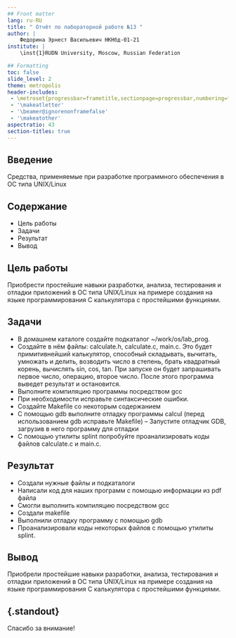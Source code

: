 ```yaml
---
## Front matter
lang: ru-RU
title: " Отчёт по лабораторной работе №13 "
author: |
	Федорина Эрнест Васильевич НКНбд-01-21
institute: |
	\inst{1}RUDN University, Moscow, Russian Federation

## Formatting
toc: false
slide_level: 2
theme: metropolis
header-includes: 
 - \metroset{progressbar=frametitle,sectionpage=progressbar,numbering=fraction}
 - '\makeatletter'
 - '\beamer@ignorenonframefalse'
 - '\makeatother'
aspectratio: 43
section-titles: true
---
```


## Введение

Средства, применяемые при
разработке программного обеспечения в ОС типа UNIX/Linux

## Содержание

- Цель работы
- Задачи
- Результат
- Вывод

## Цель работы

Приобрести простейшие навыки разработки, анализа, тестирования и отладки приложений в ОС типа UNIX/Linux на примере создания на языке программирования С калькулятора с простейшими функциями.



## Задачи

- В домашнем каталоге создайте подкаталог ~/work/os/lab_prog.
- Создайте в нём файлы: calculate.h, calculate.c, main.c. Это будет примитивнейший калькулятор, способный складывать, вычитать, умножать и делить, возводить число в степень, брать квадратный корень, вычислять sin, cos, tan. При запуске он будет запрашивать первое число, операцию, второе число. После этого программа выведет результат и остановится.
- Выполните компиляцию программы посредством gcc
- При необходимости исправьте синтаксические ошибки.
- Создайте Makefile со некоторым содержанием
- С помощью gdb выполните отладку программы calcul (перед использованием gdb исправьте Makefile) – Запустите отладчик GDB, загрузив в него программу для отладки
- С помощью утилиты splint попробуйте проанализировать коды файлов calculate.c и main.c.



## Результат

- Создали нужные файлы и подкаталоги
- Написали код для наших программ с помощью информации из pdf файла
- Смогли выполнить компиляцию посредством gcc
- Создали makefile
- Выполнили отладку программу с помощью gdb
- Проанализировали коды некоторых файлов с помощью утилиты splint.

## Вывод

Приобрели простейшие навыки разработки, анализа, тестирования и отладки приложений в ОС типа UNIX/Linux на примере создания на языке программирования С калькулятора с простейшими функциями.

## {.standout}

Спасибо за внимание!
